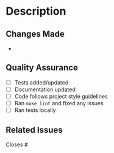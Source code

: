 # Description
<!-- Provide a brief description of the changes in this PR -->

## Changes Made
<!-- List the main changes made in this PR -->
-

## Quality Assurance
<!-- Check all that apply -->
- [ ] Tests added/updated
- [ ] Documentation updated
- [ ] Code follows project style guidelines
- [ ] Ran `make lint` and fixed any issues
- [ ] Ran tests locally

## Related Issues
<!-- Link to any related issues -->
Closes #
